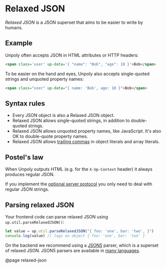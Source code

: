 Relaxed JSON
============

*Relaxed JSON* is a JSON superset that aims to be easier to write by humans.


Example
-------

Unpoly often accepts JSON in HTML attributes or HTTP headers: 

```html
<span class='user' up-data='{ "name": "Bob", "age": 18 }'>Bob</span>
```

To be easier on the hand and eyes, Unpoly also accepts single-quoted strings and unquoted property names:

```html
<span class="user" up-data="{ name: 'Bob', age: 18 }">Bob</span>
```


Syntax rules
-----------

- Every JSON object is also a Relaxed JSON object.
- Relaxed JSON allows single-quoted strings, in addition to double-quoted strings.
- Relaxed JSON allows unquoted property names, like JavaScript. It's also OK to double-quote property names.
- Relaxed JSON allows [trailing commas](https://developer.mozilla.org/en-US/docs/Web/JavaScript/Reference/Trailing_commas) in object literals and array literals.


Postel's law
-------------

When Unpoly outputs HTML (e.g. for the `X-Up-Context` header) it always produces regular JSON.

If you implement the [optional server protocol](/up.protocol) you only need to deal with regular JSON strings.


Parsing relaxed JSON
--------------------

Your frontend code can parse relaxed JSON using `up.util.parseRelaxedJSON()`:

```js
let value = up.util.parseRelaxedJSON("{ foo: 'one', bar: 'two', }")
console.log(value) // logs an object { foo: 'one', bar: 'two' }
```

On the backend we recommend using a [JSON5](https://json5.org/) parser, which is a superset of relaxed JSON.
JSON5 parsers are available in [many languages](https://github.com/json5/json5/wiki/In-the-Wild).



@page relaxed-json
